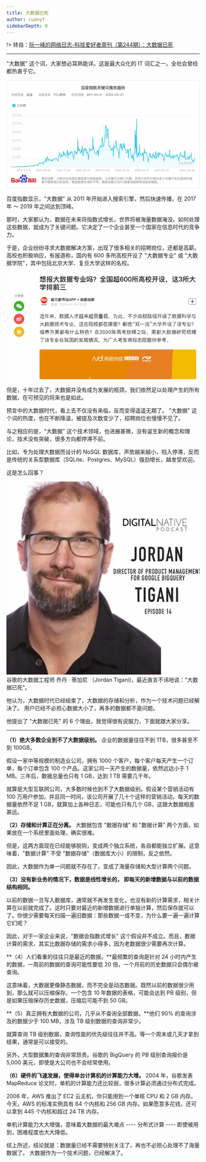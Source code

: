 ```yaml
---
title: 大数据已死
author: ruanyf
sidebarDepth: 0
---
```


!> 转自：[阮一峰的网络日志-科技爱好者周刊（第244期）：大数据已死](https://www.ruanyifeng.com/blog/2023/03/weekly-issue-244.html)

---

"大数据" 这个词，大家想必耳熟能详。这是最大众化的 IT 词汇之一，全社会曾经都热衷于它。

![202303031449050](./assets/202303031449050.png)

百度指数显示，"大数据" 从 2011 年开始进入搜索引擎，然后快速传播，在 2017 年 ～ 2019 年之间达到顶峰。


那时，大家都认为，数据在未来将指数式增长，世界将被海量数据淹没。如何处理这些数据，就成为了关键问题。它决定了一个企业甚至一个国家在信息时代的竞争力。

于是，企业纷纷寻求大数据解决方案，出现了很多相关的招聘岗位，还都是高薪。高校也积极响应，有报道称，国内有 600 多所高校开设了 "大数据专业" 或 "大数据学院"，其中包括北京大学、复旦大学这样的名校。

![20230303145234](./assets/20230303145234.png)

但是，十年过去了，大数据并没有成为发展的瓶颈，我们依然足以处理产生的所有数据，在可预见的将来也是如此。

预言中的大数据时代，看上去不仅没有来临，反而变得遥遥无期了。 "大数据" 这个词的热度，也在不断降温，被提及次数变少了，招聘岗位也慢慢不见了。

与之相应的是，"大数据" 这个技术领域，也进展甚微，没有诞生新的概念和理论，技术没有突破，很多方向都停滞不前。

比如，专为处理大数据而设计的 NoSQL 数据库，声势越来越小，陷入停滞，反而是传统的关系型数据库（SQLite、Postgres、MySQL）强劲增长，越发受欢迎。

这是怎么回事？

![20230303145338](./assets/20230303145338.png)谷歌的大数据工程师 乔丹 · 蒂加尼 （Jordan Tigani)，最近直言不讳地说："大数据已死"。

他认为，大数据时代已经结束了，大数据的存储和分析，作为一个技术问题已经解决了。 用户已经不必担心数据大小了，再多的数据都不是问题。

他提出了 "大数据已死" 的 6 个理由，我觉得很有说服力，下面就跟大家分享。

---

**（1）绝大多数企业到不了大数据级别。** 企业的数据量往往不到 1TB，很多甚至不到 100GB。

假设一家中等规模的制造业公司，拥有 1000 个客户，每个客户每天产生一个订单，每个订单包含 100 个产品。这家公司一天产生的数据量，依然远远小于 1 MB。三年后，数据总量也只有 1 GB，达到 1 TB 需要几千年。

就算是大型互联网公司，大多数时候也到不了大数据级别。假设某个营销活动有 100 万用户参加，并且同一时间，该公司开展了几十个这样的营销活动，每天的数据量依然不足 1 GB，就算加上各种日志，可能也只有几个 GB，这跟大数据相差甚远。

**（2）存储和计算正在分离。** 大数据包含 "数据存储" 和 "数据计算" 两个方面，如果放在一个系统里面处理，确实很难。

但是，这两方面现在已经能够脱钩，变成两个独立系统，各自都能独立扩展。这意味着，"数据计算" 不受 "数据存储"（数据库大小）的限制，反之依然。

因此，大数据作为单一问题就不存在了，变成了海量存储和大型计算两个问题。

**（3）没有新业务的情况下，数据是线性增长的， 即每天的新增数据与以前的数据结构相同。**

以前的数据一旦写入数据库，通常就不再发生变化，也没有新的计算需求，相关计算在以前就完成了。这时只要对最近的新增数据进行单独计算，然后保存就可以了。你很少需要每天扫描一遍旧数据：那些数据一成不变，为什么要一遍一遍计算它们呢？

因此，对于一家企业来说，"数据会指数式增长" 这个假设并不成立。而且，数据计算的需求，其实比数据存储的需求小得多，因为老数据很少需要再次计算。

**（4）人们看重的往往只是最近的数据。**最频繁的查询是针对 24 小时内产生的数据，一周前的数据的查询可能性要低 20 倍，一个月前的历史数据只会偶尔被查询。

这意味着，大数据更像静态数据，而不完全是动态数据。既然以前的数据很少用到，那么就可以压缩保存。一个包含 10 年数据的表格，可能会达到 PB 级别，但是如果压缩保存历史数据，压缩后可能不到 50 GB。

**（5）真正拥有大数据的公司，几乎从不查询全部数据。**他们 90% 的查询涉及的数据少于 100 MB，涉及 TB 级别数据的查询非常少。

就算查询 TB 级别数据，查询性能的优先级往往并不高。等一个周末或几天才拿到结果，通常是可以接受的。

另外，大型数据集的查询非常昂贵。谷歌的 BigQuery 的 PB 级别查询报价是 5,000 美元，即使是大公司也不会经常使用。

**（6）硬件的飞速发展，使得单台计算机的计算能力大增。** 2004 年，谷歌发表 MapReduce 论文时，单机的计算能力还比较弱，很多计算必须通过分布式完成。

2006 年，AWS 推出了 EC2 云主机，你只能用到一个单核 CPU 和 2 GB 内存。今天，AWS 的标准实例具有 64 个内核和 256 GB 内存。如果愿意多花钱，还可以拿到 445 个内核和超过 24 TB 内存。

单机计算能力大大增强，意味着大数据的最大难点 ---- 分布式计算 ---- 即使被用到，困难程度也大大降低。

综上所述，结论就是：数据量已经不需要特别关注了，再也不必担心处理不了海量数据了。 大数据作为一个技术问题，已经解决了。

